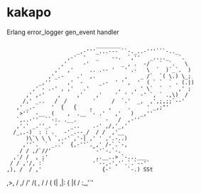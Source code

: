 # kakapo
Erlang error_logger gen_event handler

                                ________
                          _,-'''_...--- ``-._..-'''```-.._
                       ,-'  '   _    --.  `,''   _...._   `.
                     ,'     -'          _ , .  -/   `  `.   \ 
                   ,'  ,'     .. .-- '   ' .-   \  `  )`_`.  )
                 ,'_.-    .'  ,.         ,    _ /`  `( \.) \_;
              _,''     ,'  -     _.-  ' ' ,  '  ( ` `  ` . (.|)
            ,' - .-' , ,'   .'         ,    , ' \`  `  `  ,' ;
          ,' ,-'    ,     ,'    ,'    '  ' '  -' `, ` .,\)  /
         /,' _..   /  /        '     /  `.'  _,  ,',;,;;`--'
       ,' _.-     '  {   {    ,     ,     .     ' _,;"'
        >''  -__  (    ,  .__ `- .'   ,'   )  _,''
       `,..-''  ``-:. .__.         -   /  ,-''
       ,'.' _.''_. '    _..    .-' ,/,'_,'
      /_,.-)  : : .   -'_.--_/  / /  ,'__
          )\`\ \ \ `,.-' ,'-| ,' ' ,'.-..)
         ,''`.  ` _..'  {,-''`._,' /-`.`-,
        / / ,/`//'             `-'`-.`-.
      ,'/ /  , ;'               ,.__..> `-...___
     / / ,'/, :`               '`--,-','`.`.`--'`
    ,), /  / ,'                   {-'     `-.) SSt
   ,>, / ,/ /'
  /( , / / (
 (| ,|: { |(
  \/ :_,'`'


